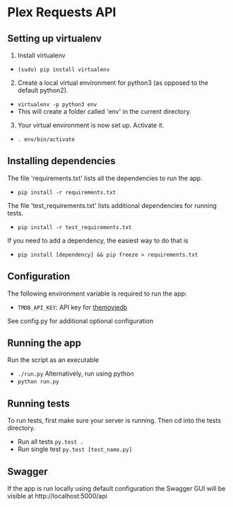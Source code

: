 # Plex Requests API

## Setting up virtualenv

1) Install virtualenv
  * `(sudo) pip install virtualenv`

2) Create a local virtual environment for python3 (as opposed to the default python2).
  * `virtualenv -p python3 env`
  * This will create a folder called 'env' in the current directory.

3) Your virtual environment is now set up. Activate it.
  * `. env/bin/activate`

## Installing dependencies

The file 'requirements.txt' lists all the dependencies to run the app.
  * `pip install -r requirements.txt`

The file 'test_requirements.txt' lists additional dependencies for running tests.
 * `pip install -r test_requirements.txt`

If you need to add a dependency, the easiest way to do that is
  * `pip install [dependency] && pip freeze > requirements.txt`

## Configuration

The following environment variable is required to run the app:
  * `TMDB_API_KEY`: API key for [themoviedb](https://www.themoviedb.org/)

See config.py for additional optional configuration

## Running the app

Run the script as an executable
  * `./run.py`
Alternatively, run using python
  * `python run.py`

## Running tests

To run tests, first make sure your server is running. Then cd into the tests directory.

* Run all tests `py.test .`
* Run single test `py.test [test_name.py]`

## Swagger

If the app is run locally using default configuration the Swagger GUI will be visible at http://localhost:5000/api
